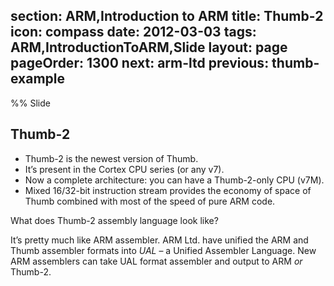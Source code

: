 section: ARM,Introduction to ARM
title: Thumb-2
icon: compass
date: 2012-03-03
tags: ARM,IntroductionToARM,Slide
layout: page
pageOrder: 1300
next: arm-ltd
previous: thumb-example
----

%% Slide
  
## Thumb-2

* Thumb-2 is the newest version of Thumb.
* It’s present in the Cortex CPU series (or any v7).
* Now a complete architecture: you can have a Thumb-2-only CPU (v7M).
* Mixed 16/32-bit instruction stream provides the economy of space of Thumb combined with most of the speed of pure ARM code.

What does Thumb-2 assembly language look like?

It’s pretty much like ARM assembler. ARM Ltd. have unified the ARM and Thumb assembler formats into *UAL* – a Unified Assembler Language. New ARM assemblers can take UAL format assembler and output to ARM *or* Thumb-2.
